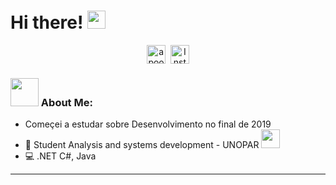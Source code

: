 # Hi there! <img src="https://github.com/TheDudeThatCode/TheDudeThatCode/blob/master/Assets/Hi.gif" width="29px">
<p align="center">
<a href="https://www.linkedin.com/in/thales-allan-1663aa191/" target="blank"><img align="center" src="https://www.vectorlogo.zone/logos/linkedin/linkedin-tile.svg" alt="apoorvtyagi" height="30" width="30" /></a>&nbsp;
<a href="https://www.instagram.com/thalesallan"><img align="center" alt="Instagram" width="30px" src="https://www.vectorlogo.zone/logos/instagram/instagram-icon.svg" /></a>
</p>


### <img src="https://github.com/TheDudeThatCode/TheDudeThatCode/blob/master/Assets/Developer.gif" width="45px"> About Me:
- Começei a estudar sobre Desenvolvimento no final de 2019
- 🏦 Student Analysis and systems development - UNOPAR 
      <img src="https://media.giphy.com/media/WUlplcMpOCEmTGBtBW/giphy.gif" width="30">
- 💻 .NET C#, Java

---


